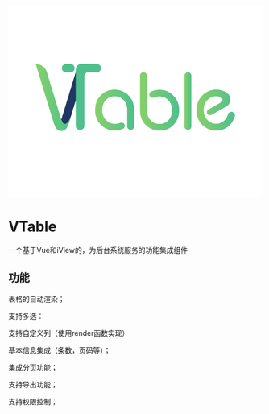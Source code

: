 
<a href="https://github.com/imRz1015/VTable">
  <img src="./vtable_bg.png" alt="logo">
</a>

# VTable
一个基于Vue和iView的，为后台系统服务的功能集成组件
## 功能
  表格的自动渲染；
  
  支持多选：
  
  支持自定义列（使用render函数实现）
  
  基本信息集成（条数，页码等）；
  
  集成分页功能；
  
  支持导出功能；
  
  支持权限控制；
